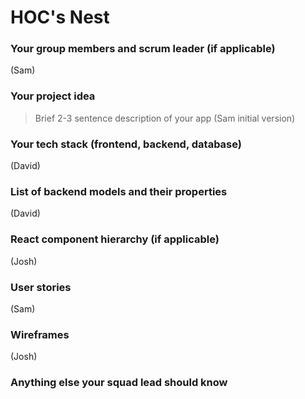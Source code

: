 # HOC's Nest

### Your group members and scrum leader (if applicable) 
(Sam)

### Your project idea 
>Brief 2-3 sentence description of your app
(Sam initial version)

### Your tech stack (frontend, backend, database)
(David)

### List of backend models and their properties
(David)

### React component hierarchy (if applicable)
(Josh)

### User stories
(Sam)

### Wireframes
(Josh)

### Anything else your squad lead should know
